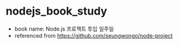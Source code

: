 # nodejs_book_study
- book name: Node.js 프로젝트 투입 일주일 
- referenced from https://github.com/seungwongo/node-project
